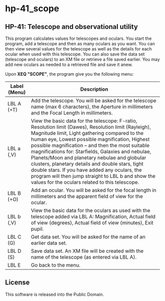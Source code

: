 # hp-41_scope
## HP-41: Telescope and observational utility

This program calculates values for telescopes and oculars. You start the program, add a telescope and then as many oculars as you want. You can then view several values for the telescope as well as the details for each ocular when used with this telescope. You can also save the data set (telescope and oculars) to an XM file or retrieve a file saved earlier. You may add new oculars as needed to a retrieved file and save it anew.

Upon **XEQ "SCOPE"**, the program give you the following menu:

Label (Menu)	|Description
----------------|-----------
LBL A (+T)	|Add the telescope. You will be asked for the telescope name (max 6 characters), the Aperture in millimeters and the Focal Length in millimeters.
LBL a (,V)	|View the basic data for the telescope: F-ratio, Resolution limit (Dawes), Resolution limit (Rayleigh), Magnitude limit, Light gathering compared to the human eye, Lowest possible magnification, Highest possible magnification – and then the most suitable magnifications for: Starfields, Galaxies and nebulae, Planets/Moon and planetary nebulae and globular clusters, planetary details and double stars, tight double stars. If you have added any oculars, the program will then jump straight to LBL b and show the values for the oculars related to this telescope.
LBL B (+O)	|Add an ocular. You will be asked for the focal length in millimeters and the apparent field of view for the ocular.
LBL b (,V)	|View the basic data for the oculars as used with the telescope added via LBL A: Magnification, Actual field of view (degrees), Actual field of view (minutes), Exit pupil.
LBL C (G)	|Get data set. You will be asked for the name of an earlier data set.
LBL D (S)	|Save data set. An XM file will be created with the name of the telescope (as entered via LBL A).
LBL E	|Go back to the menu.

## License
This software is released into the Public Domain.
